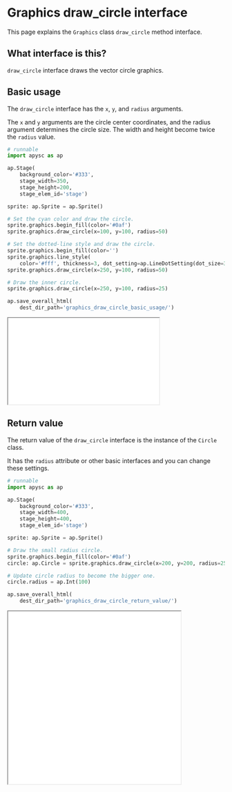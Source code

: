 # Graphics draw_circle interface

This page explains the `Graphics` class `draw_circle` method interface.

## What interface is this?

`draw_circle` interface draws the vector circle graphics.

## Basic usage

The `draw_circle` interface has the `x`\, `y`\, and `radius` arguments.

The `x` and `y` arguments are the circle center coordinates, and the radius argument determines the circle size. The width and height become twice the `radius` value.

```py
# runnable
import apysc as ap

ap.Stage(
    background_color='#333',
    stage_width=350,
    stage_height=200,
    stage_elem_id='stage')

sprite: ap.Sprite = ap.Sprite()

# Set the cyan color and draw the circle.
sprite.graphics.begin_fill(color='#0af')
sprite.graphics.draw_circle(x=100, y=100, radius=50)

# Set the dotted-line style and draw the circle.
sprite.graphics.begin_fill(color='')
sprite.graphics.line_style(
    color='#fff', thickness=3, dot_setting=ap.LineDotSetting(dot_size=3))
sprite.graphics.draw_circle(x=250, y=100, radius=50)

# Draw the inner circle.
sprite.graphics.draw_circle(x=250, y=100, radius=25)

ap.save_overall_html(
    dest_dir_path='graphics_draw_circle_basic_usage/')
```

<iframe src="static/graphics_draw_circle_basic_usage/index.html" width="350" height="200"></iframe>

## Return value

The return value of the `draw_circle` interface is the instance of the `Circle` class.

It has the `radius` attribute or other basic interfaces and you can change these settings.

```py
# runnable
import apysc as ap

ap.Stage(
    background_color='#333',
    stage_width=400,
    stage_height=400,
    stage_elem_id='stage')

sprite: ap.Sprite = ap.Sprite()

# Draw the small radius circle.
sprite.graphics.begin_fill(color='#0af')
circle: ap.Circle = sprite.graphics.draw_circle(x=200, y=200, radius=25)

# Update circle radius to become the bigger one.
circle.radius = ap.Int(100)

ap.save_overall_html(
    dest_dir_path='graphics_draw_circle_return_value/')
```

<iframe src="static/graphics_draw_circle_return_value/index.html" width="400" height="400"></iframe>
